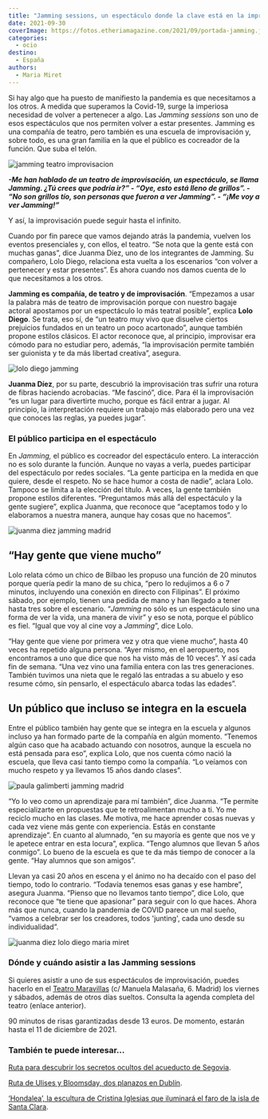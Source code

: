 ```yaml
---
title: "Jamming sessions, un espectáculo donde la clave está en la improvisación"
date: 2021-09-30
coverImage: https://fotos.etheriamagazine.com/2021/09/portada-jamming.jpg
categories: 
  - ocio
destino: 
  - España
authors: 
  - Maria Miret
---
```


Si hay algo que ha puesto de manifiesto la pandemia es que necesitamos a los otros. A medida que superamos la Covid-19, surge la imperiosa necesidad de volver a pertenecer a algo. Las _Jamming sessions_ son uno de esos espectáculos que nos permiten volver a estar presentes. Jamming es una compañía de teatro, pero también es una escuela de improvisación y, sobre todo, es una gran familia en la que el público es cocreador de la función. Que suba el telón.

![jamming teatro improvisacion](https://fotos.etheriamagazine.com/2021/09/teatro-improvisacion-jamming.jpg "Jamming, teatro de improvisación y escuela.")

_**\-Me han hablado de un teatro de improvisación, un espectáculo, se llama Jamming. ¿Tú 
crees que podría ir?” \- “Oye, esto está lleno de grillos”. \- “No son grillos tío, son 
personas que fueron a ver Jamming”. \- “¡Me voy a ver Jamming!”**_ 

Y así, la improvisación puede seguir hasta el infinito. 

Cuando por fin parece que vamos dejando atrás la pandemia, vuelven los eventos 
presenciales y, con ellos, el teatro. “Se nota que la gente está con muchas ganas”, dice 
Juanma Díez, uno de los integrantes de Jamming. Su compañero, Lolo Diego, relaciona esta 
vuelta a los escenarios “con volver a pertenecer y estar presentes”. Es ahora cuando nos 
damos cuenta de lo que necesitamos a los otros. 

**Jamming es compañía, de teatro y de improvisación**. “Empezamos a usar la palabra más 
de teatro de improvisación porque con nuestro bagaje actoral apostamos por un 
espectáculo lo más teatral posible”, explica **Lolo Diego**. Se trata, eso sí, de “un 
teatro muy vivo que disuelve ciertos prejuicios fundados en un teatro un poco 
acartonado”, aunque también propone estilos clásicos. El actor reconoce que, al 
principio, improvisar era cómodo para no estudiar pero, además, “la improvisación 
permite también ser guionista y te da más libertad creativa”, asegura. 

![lolo diego jamming](https://fotos.etheriamagazine.com/2021/09/lolo-diego-jamming.jpg "Lolo Diego, del grupo teatral Jamming.")

**Juanma Díez**, por su parte, descubrió la improvisación tras sufrir una rotura de 
fibras haciendo acrobacias. “Me fascinó”, dice. Para él la improvisación “es un lugar 
para divertirte mucho, porque es fácil entrar a jugar. Al principio, la interpretación 
requiere un trabajo más elaborado pero una vez que conoces las reglas, ya puedes jugar”. 

### El público participa en el espectáculo

En _Jamming,_ el público es cocreador del espectáculo entero. La interacción no es solo 
durante la función. Aunque no vayas a verla, puedes participar del espectáculo por redes 
sociales. “La gente participa en la medida en que quiere, desde el respeto. No se hace 
humor a costa de nadie”, aclara Lolo. Tampoco se limita a la elección del título. A 
veces, la gente también propone estilos diferentes. “Preguntamos más allá del 
espectáculo y la gente sugiere”, explica Juanma, que reconoce que “aceptamos todo y lo 
elaboramos a nuestra manera, aunque hay cosas que no hacemos”. 

![juanma diez jamming madrid](https://fotos.etheriamagazine.com/2021/09/jamming-juanma-diez.jpg "Juanma Díez, actor de las Jamming sessions.")

## “Hay gente que viene mucho”

Lolo relata cómo un chico de Bilbao les propuso una función de 20 minutos porque quería 
pedir la mano de su chica, “pero lo redujimos a 6 o 7 minutos, incluyendo una conexión 
en directo con Filipinas”. El próximo sábado, por ejemplo, tienen una pedida de mano y 
han llegado a tener hasta tres sobre el escenario. “_Jamming_ no sólo es un espectáculo 
sino una forma de ver la vida, una manera de vivir” y eso se nota, porque el público es 
fiel. “Igual que voy al cine voy a _Jamming_”, dice Lolo. 

“Hay gente que viene por primera vez y otra que viene mucho”, hasta 40 veces ha repetido 
alguna persona. “Ayer mismo, en el aeropuerto, nos encontramos a uno que dice que nos ha 
visto más de 10 veces”. Y así cada fin de semana. “Una vez vino una familia entera con 
las tres generaciones. También tuvimos una nieta que le regaló las entradas a su abuelo 
y eso resume cómo, sin pensarlo, el espectáculo abarca todas las edades”. 

## Un público que incluso se integra en la escuela

Entre el público también hay gente que se integra en la escuela y algunos incluso ya han 
formado parte de la compañía en algún momento. “Tenemos algún caso que ha acabado 
actuando con nosotros, aunque la escuela no está pensada para eso”, explica Lolo, que 
nos cuenta cómo nació la escuela, que lleva casi tanto tiempo como la compañía. “Lo 
veíamos con mucho respeto y ya llevamos 15 años dando clases”. 

![paula galimberti jamming madrid](https://fotos.etheriamagazine.com/2021/09/Jamming-Paula-Galimberti.jpg "Paula Galimberti, integrante de Jamming.")

“Yo lo veo como un aprendizaje para mí también”, dice Juanma. “Te permite especializarte 
en propuestas que te retroalimentan mucho a ti. Yo me reciclo mucho en las clases. Me 
motiva, me hace aprender cosas nuevas y cada vez viene más gente con experiencia. Estás 
en constante aprendizaje”. En cuanto al alumnado, “en su mayoría es gente que nos ve y 
le apetece entrar en esta locura”, explica. “Tengo alumnos que llevan 5 años conmigo”. 
Lo bueno de la escuela es que te da más tiempo de conocer a la gente. “Hay alumnos que 
son amigos”. 

Llevan ya casi 20 años en escena y el ánimo no ha decaído con el paso del tiempo, todo 
lo contrario. “Todavía tenemos esas ganas y ese hambre”, asegura Juanma. “Pienso que no 
llevamos tanto tiempo”, dice Lolo, que reconoce que “te tiene que apasionar” para seguir 
con lo que haces. Ahora más que nunca, cuando la pandemia de COVID parece un mal sueño, 
“vamos a celebrar ser los creadores, todos 'junting', cada uno desde su individualidad”. 

![juanma diez lolo diego maria miret](https://fotos.etheriamagazine.com/2021/09/Jamming-maria-miret.jpg "María Miret entrevista a Juanma Díez y a Lolo Diego.")

### Dónde y cuándo asistir a las Jamming sessions

Si quieres asistir a uno de sus espectáculos de improvisación, puedes hacerlo en el [Teatro 
Maravillas](https://www.teatromaravillas.com/espectaculos/jamming) (c/ Manuela Malasaña, 
6. Madrid) los viernes y sábados, además de otros días sueltos. Consulta la agenda 
completa del teatro (enlace anterior). 

90 minutos de risas garantizadas desde 13 euros. De momento, estarán hasta el 11 de 
diciembre de 2021. 

### También te puede interesar...

[Ruta para descubrir los secretos ocultos del acueducto de 
Segovia](https://etheriamagazine.com/2021/06/25/ruta-senderista-acueducto-segovia/). 

[Ruta de Ulises y Bloomsday, dos planazos en 
Dublín](https://etheriamagazine.com/2021/06/16/ruta-de-ulises-y-bloomsday-en-dublin/). 

[‘Hondalea’, la escultura de Cristina Iglesias que iluminará el faro de la isla de Santa 
Clara](https://etheriamagazine.com/2021/05/04/hondalea-escultura-de-cristina-iglesias-en-faro-de-la-isla-de-santa-clara/).
